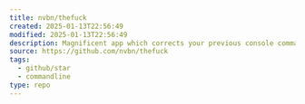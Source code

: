 ```yaml
---
title: nvbn/thefuck
created: 2025-01-13T22:56:49
modified: 2025-01-13T22:56:49
description: Magnificent app which corrects your previous console command.
source: https://github.com/nvbn/thefuck
tags:
  - github/star
  - commandline
type: repo
---
```

